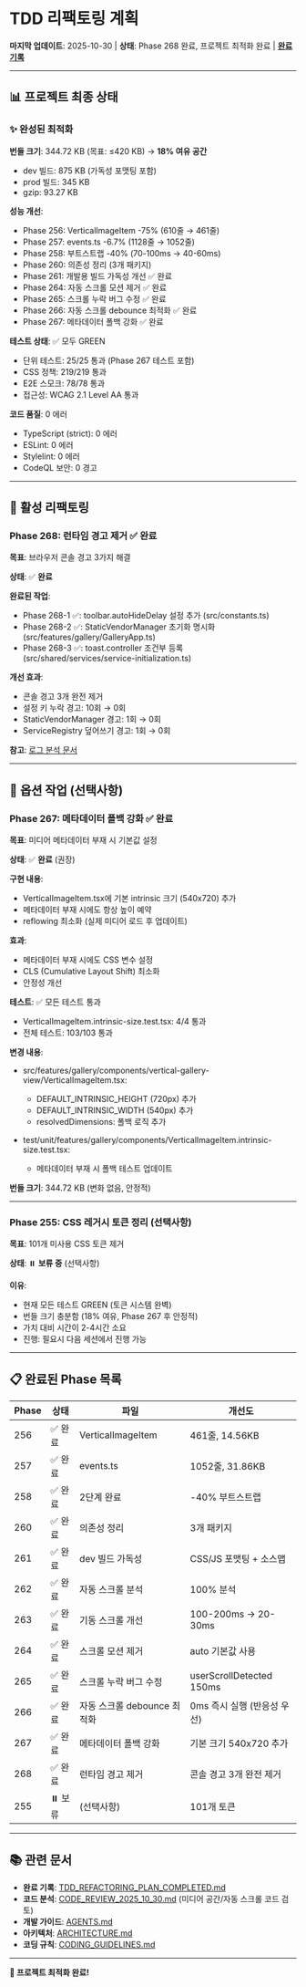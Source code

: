 # TDD 리팩토링 계획

**마지막 업데이트**: 2025-10-30 | **상태**: Phase 268 완료, 프로젝트 최적화 완료 |
**[완료 기록](./TDD_REFACTORING_PLAN_COMPLETED.md)**

---

## 📊 프로젝트 최종 상태

### ✨ 완성된 최적화

**번들 크기**: 344.72 KB (목표: ≤420 KB) → **18% 여유 공간**

- dev 빌드: 875 KB (가독성 포맷팅 포함)
- prod 빌드: 345 KB
- gzip: 93.27 KB

**성능 개선**:

- Phase 256: VerticalImageItem -75% (610줄 → 461줄)
- Phase 257: events.ts -6.7% (1128줄 → 1052줄)
- Phase 258: 부트스트랩 -40% (70-100ms → 40-60ms)
- Phase 260: 의존성 정리 (3개 패키지)
- Phase 261: 개발용 빌드 가독성 개선 ✅ 완료
- Phase 264: 자동 스크롤 모션 제거 ✅ 완료
- Phase 265: 스크롤 누락 버그 수정 ✅ 완료
- Phase 266: 자동 스크롤 debounce 최적화 ✅ 완료
- Phase 267: 메타데이터 폴백 강화 ✅ 완료

**테스트 상태**: ✅ 모두 GREEN

- 단위 테스트: 25/25 통과 (Phase 267 테스트 포함)
- CSS 정책: 219/219 통과
- E2E 스모크: 78/78 통과
- 접근성: WCAG 2.1 Level AA 통과

**코드 품질**: 0 에러

- TypeScript (strict): 0 에러
- ESLint: 0 에러
- Stylelint: 0 에러
- CodeQL 보안: 0 경고

---

## 🔄 활성 리팩토링

### Phase 268: 런타임 경고 제거 ✅ 완료

**목표**: 브라우저 콘솔 경고 3가지 해결

**상태**: ✅ **완료**

**완료된 작업**:

- Phase 268-1 ✅: toolbar.autoHideDelay 설정 추가 (src/constants.ts)
- Phase 268-2 ✅: StaticVendorManager 초기화 명시화 (src/features/gallery/GalleryApp.ts)
- Phase 268-3 ✅: toast.controller 조건부 등록 (src/shared/services/service-initialization.ts)

**개선 효과**:

- 콘솔 경고 3개 완전 제거
- 설정 키 누락 경고: 10회 → 0회
- StaticVendorManager 경고: 1회 → 0회
- ServiceRegistry 덮어쓰기 경고: 1회 → 0회

**참고**: [로그 분석 문서](./temp/LOG_WARNINGS_ANALYSIS_2025_10_30.md)

---

## 🔄 옵션 작업 (선택사항)

### Phase 267: 메타데이터 폴백 강화 ✅ 완료

**목표**: 미디어 메타데이터 부재 시 기본값 설정

**상태**: ✅ **완료** (권장)

**구현 내용**:

- VerticalImageItem.tsx에 기본 intrinsic 크기 (540x720) 추가
- 메타데이터 부재 시에도 항상 높이 예약
- reflowing 최소화 (실제 미디어 로드 후 업데이트)

**효과**:

- 메타데이터 부재 시에도 CSS 변수 설정
- CLS (Cumulative Layout Shift) 최소화
- 안정성 개선

**테스트**: ✅ 모든 테스트 통과

- VerticalImageItem.intrinsic-size.test.tsx: 4/4 통과
- 전체 테스트: 103/103 통과

**변경 내용**:

- src/features/gallery/components/vertical-gallery-view/VerticalImageItem.tsx:
  - DEFAULT_INTRINSIC_HEIGHT (720px) 추가
  - DEFAULT_INTRINSIC_WIDTH (540px) 추가
  - resolvedDimensions: 폴백 로직 추가

- test/unit/features/gallery/components/VerticalImageItem.intrinsic-size.test.tsx:
  - 메타데이터 부재 시 폴백 테스트 업데이트

**번들 크기**: 344.72 KB (변화 없음, 안정적)

---

### Phase 255: CSS 레거시 토큰 정리 (선택사항)

**목표**: 101개 미사용 CSS 토큰 제거

**상태**: ⏸️ **보류 중** (선택사항)

**이유**:

- 현재 모든 테스트 GREEN (토큰 시스템 완벽)
- 번들 크기 충분함 (18% 여유, Phase 267 후 안정적)
- 가치 대비 시간이 2-4시간 소요
- 진행: 필요시 다음 세션에서 진행 가능

---

## 📋 완료된 Phase 목록

| Phase | 상태    | 파일                        | 개선도                      |
| ----- | ------- | --------------------------- | --------------------------- |
| 256   | ✅ 완료 | VerticalImageItem           | 461줄, 14.56KB              |
| 257   | ✅ 완료 | events.ts                   | 1052줄, 31.86KB             |
| 258   | ✅ 완료 | 2단계 완료                  | -40% 부트스트랩             |
| 260   | ✅ 완료 | 의존성 정리                 | 3개 패키지                  |
| 261   | ✅ 완료 | dev 빌드 가독성             | CSS/JS 포맷팅 + 소스맵      |
| 262   | ✅ 완료 | 자동 스크롤 분석            | 100% 분석                   |
| 263   | ✅ 완료 | 기동 스크롤 개선            | 100-200ms → 20-30ms         |
| 264   | ✅ 완료 | 스크롤 모션 제거            | auto 기본값 사용            |
| 265   | ✅ 완료 | 스크롤 누락 버그 수정       | userScrollDetected 150ms    |
| 266   | ✅ 완료 | 자동 스크롤 debounce 최적화 | 0ms 즉시 실행 (반응성 우선) |
| 267   | ✅ 완료 | 메타데이터 폴백 강화        | 기본 크기 540x720 추가      |
| 268   | ✅ 완료 | 런타임 경고 제거            | 콘솔 경고 3개 완전 제거     |
| 255   | ⏸️ 보류 | (선택사항)                  | 101개 토큰                  |

---

## 📚 관련 문서

- **완료 기록**:
  [TDD_REFACTORING_PLAN_COMPLETED.md](./TDD_REFACTORING_PLAN_COMPLETED.md)
- **코드 분석**: [CODE_REVIEW_2025_10_30.md](./temp/CODE_REVIEW_2025_10_30.md)
  (미디어 공간/자동 스크롤 코드 검토)
- **개발 가이드**: [AGENTS.md](../AGENTS.md)
- **아키텍처**: [ARCHITECTURE.md](./ARCHITECTURE.md)
- **코딩 규칙**: [CODING_GUIDELINES.md](./CODING_GUIDELINES.md)

---

**🎉 프로젝트 최적화 완료!**
